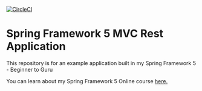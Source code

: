 [![CircleCI](https://circleci.com/gh/u-senanayake/spring5-mvc-rest.svg?style=svg)](https://circleci.com/gh/u-senanayake/spring5-mvc-rest)
# Spring Framework 5 MVC Rest Application

This repository is for an example application built in my Spring Framework 5 - Beginner to Guru

You can learn about my Spring Framework 5 Online course [here.](http://courses.springframework.guru/p/spring-framework-5-begginer-to-guru/?product_id=363173)